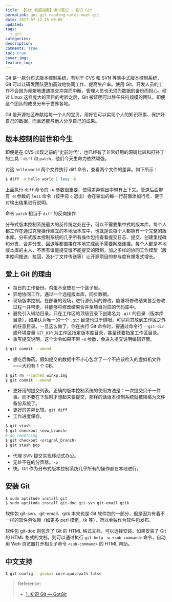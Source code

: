 ```yaml
---
title: 【Git 权威指南】读书笔记 - 初识 Git
permalink: got-git-reading-notes-meet-git
date: 2017-07-12 15:00:00
updated:
tags:
  - git
categories:
description:
comments: true
toc: true
cover_img:
feature_img:
---
```


Git 是一款分布式版本控制系统，有别于 CVS 和 SVN 等集中式版本控制系统，Git 可以让研发团队更加高效地协同工作、提高生产率。使用 Git，开发人员的工作不会因为频繁地遭遇提交冲突而中断，管理人员也无须为数据的备份而担心。经过 Linux 这样庞大的项目的考验之后，Git 被证明可以胜任任何规模的团队，即便这个团队的成员分布于世界各地。

Git 是开源社区奉献给每一个人的宝贝，用好它可以实现个人的知识积累、保护好自己的数据，而且还能与他人分享自己的成果。

## 版本控制的前世和今生

即便是在 CVS 出现之前的“史前时代”，也已经有了非常好用的源码比较和打补丁的工具：`diff` 和 `patch`，他们今天生命力依然顽强。

<!-- more -->

对这 `hello` `world` 两个文件执行 diff 命令，查看两个文件的差异。如下所示：

```bash
$ diff -u hello world | less -N
```

上面执行 `diff` 命令的 `-u` 参数很重要，使得差异输出中带有上下文。管道后面带有 `-N` 参数的 `less` 命令（按字母 `q` 退出）会在输出的每一行前面添加行号，便于对输出结果进行说明。

命令 `patch` 相当于 `diff` 的反向操作

分布式版本控制系统最大的反传统之处在于，可以不需要集中式的版本库，每个人都工作在通过克隆操作建立的本地版本库中，也就是说每个人都拥有一个完整的版本库。分布式版本控制系统的几乎所有操作包括查看提交日志、提交、创建里程碑和分支、合并分支、回退等都直接在本地完成而不需要网络连接。每个人都是本地版本库的主人，不再有谁能提交谁不能提交的限制，加之多样的协同工作模型（版本库间推送、拉回，及补丁文件传送等）让开源项目的参与度有爆发式增长。

## 爱上 Git 的理由

- 每日的工作备份。鸡蛋不全放在一个篮子里。
- 异地协同工作。通过一个远程版本库，同步数据。
- 现场版本控制。在部署的现场，进行源代码的修改，能够将修改结果甚至修改过程一并带走，并能够将修改结果合并至项目对应的代码库中。
- 避免引入辅助目录。只在工作区的顶级目录下创建名为 `.git` 的目录（版本库目录），如果认为唯一的一个 `.git` 目录也过于碍眼，可以将其放到工作区之外的任意目录。一旦这么做了，你在执行 Git 命令时，要通过命令行 `--git-dir` 或环境变量 `GIT_DIR` 为工作区指定版本库目录，甚至还要指定工作区目录。
- 重写提交说明。这个命令如果不带 `-m` 参数，会进入提交说明编辑界面。

```bash
$ git commit --amend
```

- 想吃后悔药。假如提交的数据中不小心包含了一个不应该检入的虚拟机文件——大约有 1 个 GB。

```bash
$ git rm --cached winxp.img
$ git commit --amend
```

- 更好用的提交列表。正确的版本控制系统的使用方法是：一次提交只干一件事。而不要在下班时才想起来要提交，那样的话版本控制系统就被降格为文件备份系统了。
- 更好的差异比较。`git diff`
- 工作进度保存。

```bash
$ git stash
$ git checkout <new_branch>
# do something
$ git checkout <orignal_branch>
$ git stash pop
```

- 代理 SVN 提交实现移动式办公。
- 无处不在的分页器。`-p`
- 快。Git 作为分布式版本控制系统几乎所有的操作都在本地进行。

## 安装 Git

```bash
$ sudo aptitude install git
$ sudo aptitude install git-doc git-svn git-email gitk
```

软件包 git-svn、git-email、gitk 本来也是 Git 软件包的一部分，但是因为有着不一样的软件包依赖（如更多 perl 模组，tk 等），所以单独作为软件包发布。

软件包 git-doc 则包含了 Git 的 HTML 格式文档，可以选择安装。如果安装了 Git 的 HTML 格式的文档，则可以通过执行 `git help -w <sub-command>` 命令，自动用 Web 浏览器打开相关子命令 `<sub-command>` 的 HTML 帮助。

## 中文支持

```bash
$ git config --global core.quotepath false
```

> Reference:
>
> - [1. 初识 Git &mdash; GotGit](http://www.worldhello.net/gotgit/01-meet-git/index.html)
